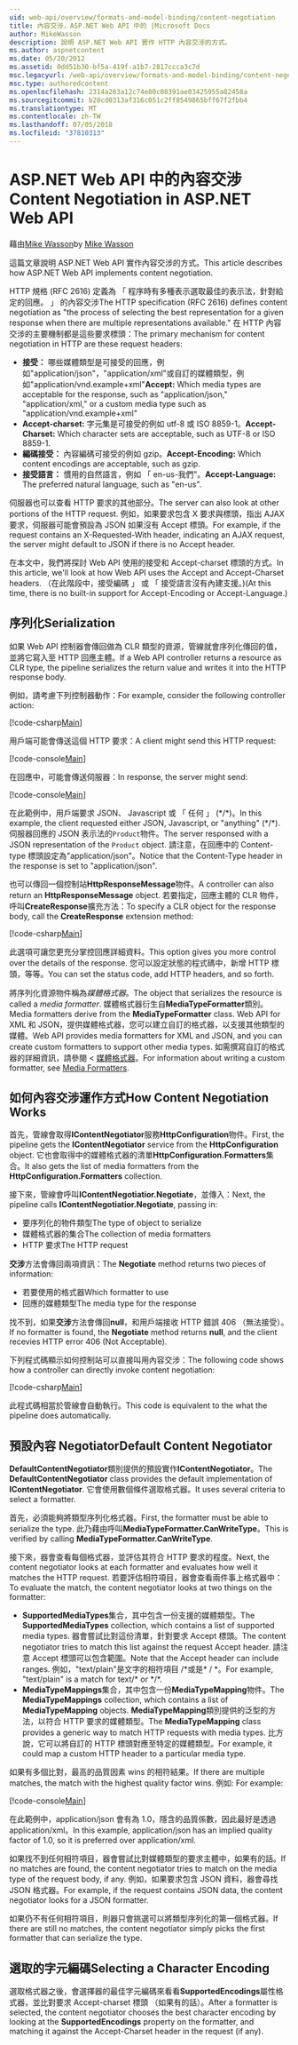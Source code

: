 ```yaml
---
uid: web-api/overview/formats-and-model-binding/content-negotiation
title: 內容交涉，ASP.NET Web API 中的 |Microsoft Docs
author: MikeWasson
description: 說明 ASP.NET Web API 實作 HTTP 內容交涉的方式。
ms.author: aspnetcontent
ms.date: 05/20/2012
ms.assetid: 0dd51b30-bf5a-419f-a1b7-2817ccca3c7d
msc.legacyurl: /web-api/overview/formats-and-model-binding/content-negotiation
msc.type: authoredcontent
ms.openlocfilehash: 2314a263a12c74e80c08391ae03425955a82458a
ms.sourcegitcommit: b28cd0313af316c051c2ff8549865bff67f2fbb4
ms.translationtype: MT
ms.contentlocale: zh-TW
ms.lasthandoff: 07/05/2018
ms.locfileid: "37810313"
---
```

<a name="content-negotiation-in-aspnet-web-api"></a><span data-ttu-id="2cce4-103">ASP.NET Web API 中的內容交涉</span><span class="sxs-lookup"><span data-stu-id="2cce4-103">Content Negotiation in ASP.NET Web API</span></span>
====================
<span data-ttu-id="2cce4-104">藉由[Mike Wasson](https://github.com/MikeWasson)</span><span class="sxs-lookup"><span data-stu-id="2cce4-104">by [Mike Wasson](https://github.com/MikeWasson)</span></span>

<span data-ttu-id="2cce4-105">這篇文章說明 ASP.NET Web API 實作內容交涉的方式。</span><span class="sxs-lookup"><span data-stu-id="2cce4-105">This article describes how ASP.NET Web API implements content negotiation.</span></span>

<span data-ttu-id="2cce4-106">HTTP 規格 (RFC 2616) 定義為 「 程序時有多種表示選取最佳的表示法，針對給定的回應。 」 的內容交涉</span><span class="sxs-lookup"><span data-stu-id="2cce4-106">The HTTP specification (RFC 2616) defines content negotiation as "the process of selecting the best representation for a given response when there are multiple representations available."</span></span> <span data-ttu-id="2cce4-107">在 HTTP 內容交涉的主要機制都是這些要求標頭：</span><span class="sxs-lookup"><span data-stu-id="2cce4-107">The primary mechanism for content negotiation in HTTP are these request headers:</span></span>

- <span data-ttu-id="2cce4-108">**接受：** 哪些媒體類型是可接受的回應，例如"application/json"，"application/xml"或自訂的媒體類型，例如&quot;application/vnd.example+xml&quot;</span><span class="sxs-lookup"><span data-stu-id="2cce4-108">**Accept:** Which media types are acceptable for the response, such as "application/json," "application/xml," or a custom media type such as &quot;application/vnd.example+xml&quot;</span></span>
- <span data-ttu-id="2cce4-109">**Accept-charset:** 字元集是可接受的例如 utf-8 或 ISO 8859-1。</span><span class="sxs-lookup"><span data-stu-id="2cce4-109">**Accept-Charset:** Which character sets are acceptable, such as UTF-8 or ISO 8859-1.</span></span>
- <span data-ttu-id="2cce4-110">**編碼接受：** 內容編碼可接受的例如 gzip。</span><span class="sxs-lookup"><span data-stu-id="2cce4-110">**Accept-Encoding:** Which content encodings are acceptable, such as gzip.</span></span>
- <span data-ttu-id="2cce4-111">**接受語言：** 慣用的自然語言，例如 「 en-us-我們"。</span><span class="sxs-lookup"><span data-stu-id="2cce4-111">**Accept-Language:** The preferred natural language, such as "en-us".</span></span>

<span data-ttu-id="2cce4-112">伺服器也可以查看 HTTP 要求的其他部分。</span><span class="sxs-lookup"><span data-stu-id="2cce4-112">The server can also look at other portions of the HTTP request.</span></span> <span data-ttu-id="2cce4-113">例如，如果要求包含 X 要求與標頭，指出 AJAX 要求，伺服器可能會預設為 JSON 如果沒有 Accept 標頭。</span><span class="sxs-lookup"><span data-stu-id="2cce4-113">For example, if the request contains an X-Requested-With header, indicating an AJAX request, the server might default to JSON if there is no Accept header.</span></span>

<span data-ttu-id="2cce4-114">在本文中，我們將探討 Web API 使用的接受和 Accept-charset 標頭的方式。</span><span class="sxs-lookup"><span data-stu-id="2cce4-114">In this article, we'll look at how Web API uses the Accept and Accept-Charset headers.</span></span> <span data-ttu-id="2cce4-115">（在此階段中，接受編碼 」 或 「 接受語言沒有內建支援。)</span><span class="sxs-lookup"><span data-stu-id="2cce4-115">(At this time, there is no built-in support for Accept-Encoding or Accept-Language.)</span></span>

## <a name="serialization"></a><span data-ttu-id="2cce4-116">序列化</span><span class="sxs-lookup"><span data-stu-id="2cce4-116">Serialization</span></span>

<span data-ttu-id="2cce4-117">如果 Web API 控制器會傳回做為 CLR 類型的資源，管線就會序列化傳回的值，並將它寫入至 HTTP 回應主體。</span><span class="sxs-lookup"><span data-stu-id="2cce4-117">If a Web API controller returns a resource as CLR type, the pipeline serializes the return value and writes it into the HTTP response body.</span></span>

<span data-ttu-id="2cce4-118">例如，請考慮下列控制器動作：</span><span class="sxs-lookup"><span data-stu-id="2cce4-118">For example, consider the following controller action:</span></span>

[!code-csharp[Main](content-negotiation/samples/sample1.cs)]

<span data-ttu-id="2cce4-119">用戶端可能會傳送這個 HTTP 要求：</span><span class="sxs-lookup"><span data-stu-id="2cce4-119">A client might send this HTTP request:</span></span>

[!code-console[Main](content-negotiation/samples/sample2.cmd)]

<span data-ttu-id="2cce4-120">在回應中，可能會傳送伺服器：</span><span class="sxs-lookup"><span data-stu-id="2cce4-120">In response, the server might send:</span></span>

[!code-console[Main](content-negotiation/samples/sample3.cmd)]

<span data-ttu-id="2cce4-121">在此範例中，用戶端要求 JSON、 Javascript 或 「 任何 」 (\*/\*)。</span><span class="sxs-lookup"><span data-stu-id="2cce4-121">In this example, the client requested either JSON, Javascript, or "anything" (\*/\*).</span></span> <span data-ttu-id="2cce4-122">伺服器回應的 JSON 表示法的`Product`物件。</span><span class="sxs-lookup"><span data-stu-id="2cce4-122">The server responsed with a JSON representation of the `Product` object.</span></span> <span data-ttu-id="2cce4-123">請注意，在回應中的 Content-type 標頭設定為&quot;application/json&quot;。</span><span class="sxs-lookup"><span data-stu-id="2cce4-123">Notice that the Content-Type header in the response is set to &quot;application/json&quot;.</span></span>

<span data-ttu-id="2cce4-124">也可以傳回一個控制站**HttpResponseMessage**物件。</span><span class="sxs-lookup"><span data-stu-id="2cce4-124">A controller can also return an **HttpResponseMessage** object.</span></span> <span data-ttu-id="2cce4-125">若要指定，回應主體的 CLR 物件，呼叫**CreateResponse**擴充方法：</span><span class="sxs-lookup"><span data-stu-id="2cce4-125">To specify a CLR object for the response body, call the **CreateResponse** extension method:</span></span>

[!code-csharp[Main](content-negotiation/samples/sample4.cs)]

<span data-ttu-id="2cce4-126">此選項可讓您更充分掌控回應詳細資料。</span><span class="sxs-lookup"><span data-stu-id="2cce4-126">This option gives you more control over the details of the response.</span></span> <span data-ttu-id="2cce4-127">您可以設定狀態的程式碼中，新增 HTTP 標頭，等等。</span><span class="sxs-lookup"><span data-stu-id="2cce4-127">You can set the status code, add HTTP headers, and so forth.</span></span>

<span data-ttu-id="2cce4-128">將序列化資源物件稱為*媒體格式器*。</span><span class="sxs-lookup"><span data-stu-id="2cce4-128">The object that serializes the resource is called a *media formatter*.</span></span> <span data-ttu-id="2cce4-129">媒體格式器衍生自**MediaTypeFormatter**類別。</span><span class="sxs-lookup"><span data-stu-id="2cce4-129">Media formatters derive from the **MediaTypeFormatter** class.</span></span> <span data-ttu-id="2cce4-130">Web API for XML 和 JSON，提供媒體格式器，您可以建立自訂的格式器，以支援其他類型的媒體。</span><span class="sxs-lookup"><span data-stu-id="2cce4-130">Web API provides media formatters for XML and JSON, and you can create custom formatters to support other media types.</span></span> <span data-ttu-id="2cce4-131">如需撰寫自訂的格式器的詳細資訊，請參閱 <<c0> [ 媒體格式器](media-formatters.md)。</span><span class="sxs-lookup"><span data-stu-id="2cce4-131">For information about writing a custom formatter, see [Media Formatters](media-formatters.md).</span></span>

## <a name="how-content-negotiation-works"></a><span data-ttu-id="2cce4-132">如何內容交涉運作方式</span><span class="sxs-lookup"><span data-stu-id="2cce4-132">How Content Negotiation Works</span></span>

<span data-ttu-id="2cce4-133">首先，管線會取得**IContentNegotiator**服務**HttpConfiguration**物件。</span><span class="sxs-lookup"><span data-stu-id="2cce4-133">First, the pipeline gets the **IContentNegotiator** service from the **HttpConfiguration** object.</span></span> <span data-ttu-id="2cce4-134">它也會取得中的媒體格式器的清單**HttpConfiguration.Formatters**集合。</span><span class="sxs-lookup"><span data-stu-id="2cce4-134">It also gets the list of media formatters from the **HttpConfiguration.Formatters** collection.</span></span>

<span data-ttu-id="2cce4-135">接下來，管線會呼叫**IContentNegotiatior.Negotiate**，並傳入：</span><span class="sxs-lookup"><span data-stu-id="2cce4-135">Next, the pipeline calls **IContentNegotiatior.Negotiate**, passing in:</span></span>

- <span data-ttu-id="2cce4-136">要序列化的物件類型</span><span class="sxs-lookup"><span data-stu-id="2cce4-136">The type of object to serialize</span></span>
- <span data-ttu-id="2cce4-137">媒體格式器的集合</span><span class="sxs-lookup"><span data-stu-id="2cce4-137">The collection of media formatters</span></span>
- <span data-ttu-id="2cce4-138">HTTP 要求</span><span class="sxs-lookup"><span data-stu-id="2cce4-138">The HTTP request</span></span>

<span data-ttu-id="2cce4-139">**交涉**方法會傳回兩項資訊：</span><span class="sxs-lookup"><span data-stu-id="2cce4-139">The **Negotiate** method returns two pieces of information:</span></span>

- <span data-ttu-id="2cce4-140">若要使用的格式器</span><span class="sxs-lookup"><span data-stu-id="2cce4-140">Which formatter to use</span></span>
- <span data-ttu-id="2cce4-141">回應的媒體類型</span><span class="sxs-lookup"><span data-stu-id="2cce4-141">The media type for the response</span></span>

<span data-ttu-id="2cce4-142">找不到，如果**交涉**方法會傳回**null**，和用戶端接收 HTTP 錯誤 406 （無法接受）。</span><span class="sxs-lookup"><span data-stu-id="2cce4-142">If no formatter is found, the **Negotiate** method returns **null**, and the client recevies HTTP error 406 (Not Acceptable).</span></span>

<span data-ttu-id="2cce4-143">下列程式碼顯示如何控制站可以直接叫用內容交涉：</span><span class="sxs-lookup"><span data-stu-id="2cce4-143">The following code shows how a controller can directly invoke content negotiation:</span></span>

[!code-csharp[Main](content-negotiation/samples/sample5.cs)]

<span data-ttu-id="2cce4-144">此程式碼相當於管線會自動執行。</span><span class="sxs-lookup"><span data-stu-id="2cce4-144">This code is equivalent to the what the pipeline does automatically.</span></span>

## <a name="default-content-negotiator"></a><span data-ttu-id="2cce4-145">預設內容 Negotiator</span><span class="sxs-lookup"><span data-stu-id="2cce4-145">Default Content Negotiator</span></span>

<span data-ttu-id="2cce4-146">**DefaultContentNegotiator**類別提供的預設實作**IContentNegotiator**。</span><span class="sxs-lookup"><span data-stu-id="2cce4-146">The **DefaultContentNegotiator** class provides the default implementation of **IContentNegotiator**.</span></span> <span data-ttu-id="2cce4-147">它會使用數個條件選取格式器。</span><span class="sxs-lookup"><span data-stu-id="2cce4-147">It uses several criteria to select a formatter.</span></span>

<span data-ttu-id="2cce4-148">首先，必須能夠將類型序列化格式器。</span><span class="sxs-lookup"><span data-stu-id="2cce4-148">First, the formatter must be able to serialize the type.</span></span> <span data-ttu-id="2cce4-149">此乃藉由呼叫**MediaTypeFormatter.CanWriteType**。</span><span class="sxs-lookup"><span data-stu-id="2cce4-149">This is verified by calling **MediaTypeFormatter.CanWriteType**.</span></span>

<span data-ttu-id="2cce4-150">接下來，器會查看每個格式器，並評估其符合 HTTP 要求的程度。</span><span class="sxs-lookup"><span data-stu-id="2cce4-150">Next, the content negotiator looks at each formatter and evaluates how well it matches the HTTP request.</span></span> <span data-ttu-id="2cce4-151">若要評估相符項目，器會查看兩件事上格式器中：</span><span class="sxs-lookup"><span data-stu-id="2cce4-151">To evaluate the match, the content negotiator looks at two things on the formatter:</span></span>

- <span data-ttu-id="2cce4-152">**SupportedMediaTypes**集合，其中包含一份支援的媒體類型。</span><span class="sxs-lookup"><span data-stu-id="2cce4-152">The **SupportedMediaTypes** collection, which contains a list of supported media types.</span></span> <span data-ttu-id="2cce4-153">器會嘗試比對這份清單，針對要求 Accept 標頭。</span><span class="sxs-lookup"><span data-stu-id="2cce4-153">The content negotiator tries to match this list against the request Accept header.</span></span> <span data-ttu-id="2cce4-154">請注意 Accept 標頭可以包含範圍。</span><span class="sxs-lookup"><span data-stu-id="2cce4-154">Note that the Accept header can include ranges.</span></span> <span data-ttu-id="2cce4-155">例如，"text/plain"是文字的相符項目 /\*或是\* / \*。</span><span class="sxs-lookup"><span data-stu-id="2cce4-155">For example, "text/plain" is a match for text/\* or \*/\*.</span></span>
- <span data-ttu-id="2cce4-156">**MediaTypeMappings**集合，其中包含一份**MediaTypeMapping**物件。</span><span class="sxs-lookup"><span data-stu-id="2cce4-156">The **MediaTypeMappings** collection, which contains a list of **MediaTypeMapping** objects.</span></span> <span data-ttu-id="2cce4-157">**MediaTypeMapping**類別提供的泛型的方法，以符合 HTTP 要求的媒體類型。</span><span class="sxs-lookup"><span data-stu-id="2cce4-157">The **MediaTypeMapping** class provides a generic way to match HTTP requests with media types.</span></span> <span data-ttu-id="2cce4-158">比方說，它可以將自訂的 HTTP 標頭對應至特定的媒體類型。</span><span class="sxs-lookup"><span data-stu-id="2cce4-158">For example, it could map a custom HTTP header to a particular media type.</span></span>

<span data-ttu-id="2cce4-159">如果有多個比對，最高的品質因素 wins 的相符結果。</span><span class="sxs-lookup"><span data-stu-id="2cce4-159">If there are multiple matches, the match with the highest quality factor wins.</span></span> <span data-ttu-id="2cce4-160">例如: </span><span class="sxs-lookup"><span data-stu-id="2cce4-160">For example:</span></span>

[!code-console[Main](content-negotiation/samples/sample6.cmd)]

<span data-ttu-id="2cce4-161">在此範例中，application/json 會有為 1.0，隱含的品質係數，因此最好是透過 application/xml。</span><span class="sxs-lookup"><span data-stu-id="2cce4-161">In this example, application/json has an implied quality factor of 1.0, so it is preferred over application/xml.</span></span>

<span data-ttu-id="2cce4-162">如果找不到任何相符項目，器會嘗試比對媒體類型的要求主體中，如果有的話。</span><span class="sxs-lookup"><span data-stu-id="2cce4-162">If no matches are found, the content negotiator tries to match on the media type of the request body, if any.</span></span> <span data-ttu-id="2cce4-163">例如，如果要求包含 JSON 資料，器會尋找 JSON 格式器。</span><span class="sxs-lookup"><span data-stu-id="2cce4-163">For example, if the request contains JSON data, the content negotiator looks for a JSON formatter.</span></span>

<span data-ttu-id="2cce4-164">如果仍不有任何相符項目，則器只會挑選可以將類型序列化的第一個格式器。</span><span class="sxs-lookup"><span data-stu-id="2cce4-164">If there are still no matches, the content negotiator simply picks the first formatter that can serialize the type.</span></span>

## <a name="selecting-a-character-encoding"></a><span data-ttu-id="2cce4-165">選取的字元編碼</span><span class="sxs-lookup"><span data-stu-id="2cce4-165">Selecting a Character Encoding</span></span>

<span data-ttu-id="2cce4-166">選取格式器之後，會選擇器的最佳字元編碼來看看**SupportedEncodings**屬性格式器，並比對要求 Accept-charset 標頭 （如果有的話）。</span><span class="sxs-lookup"><span data-stu-id="2cce4-166">After a formatter is selected, the content negotiator chooses the best character encoding by looking at the **SupportedEncodings** property on the formatter, and matching it against the Accept-Charset header in the request (if any).</span></span>
